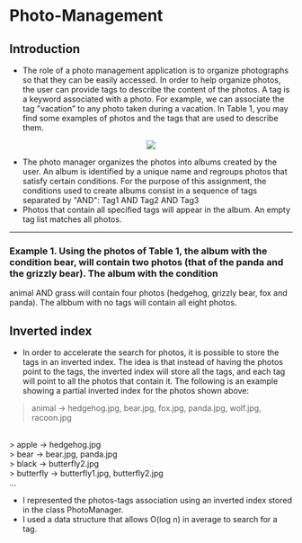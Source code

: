 # Photo-Management
## Introduction
- The role of a photo management application is to organize photographs so that they can
be easily accessed. In order to help organize photos, the user can provide tags to describe
the content of the photos. A tag is a keyword associated with a photo. For example, we
can associate the tag ”vacation” to any photo taken during a vacation. In Table 1, you
may find some examples of photos and the tags that are used to describe them.

<p align="center">
     <img src="https://i.imgur.com/CX3nvB5.png"/>
</p>
 
- The photo manager organizes the photos into albums created by the user. An album
is identified by a unique name and regroups photos that satisfy certain conditions. For
the purpose of this assignment, the conditions used to create albums consist in a sequence
of tags separated by "AND":
Tag1 AND Tag2 AND Tag3
- Photos that contain all specified tags will appear in the album. An empty tag list matches
all photos.

<hr>

### Example 1. Using the photos of Table 1, the album with the condition bear, will contain two photos (that of the panda and the grizzly bear). The album with the condition
animal AND grass will contain four photos (hedgehog, grizzly bear, fox and panda). 
The albbum with no tags will contain all eight photos.

## Inverted index
- In order to accelerate the search for photos, it is possible to store the tags in an inverted
index. The idea is that instead of having the photos point to the tags, the inverted index
will store all the tags, and each tag will point to all the photos that contain it.
The following is an example showing a partial inverted index for the photos shown
above:
> animal → hedgehog.jpg, bear.jpg, fox.jpg, panda.jpg, wolf.jpg, racoon.jpg
<br>
> apple → hedgehog.jpg
<br>
> bear → bear.jpg, panda.jpg
<br>
> black → butterfly2.jpg
<br>
> butterfly → butterfly1.jpg, butterfly2.jpg
<br>
...

- I represented the photos-tags association using an inverted index stored in the class
PhotoManager.
- I used a data structure that allows O(log n) in average to search for a tag.
